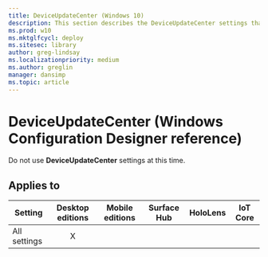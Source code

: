 ```yaml
---
title: DeviceUpdateCenter (Windows 10)
description: This section describes the DeviceUpdateCenter settings that you can configure in provisioning packages for Windows 10 using Windows Configuration Designer.
ms.prod: w10
ms.mktglfcycl: deploy
ms.sitesec: library
author: greg-lindsay
ms.localizationpriority: medium
ms.author: greglin
manager: dansimp
ms.topic: article
---
```


# DeviceUpdateCenter (Windows Configuration Designer reference)

Do not use **DeviceUpdateCenter** settings at this time. 

## Applies to

| Setting   | Desktop editions | Mobile editions | Surface Hub | HoloLens | IoT Core |
| --- | :---: | :---: | :---: | :---: | :---: |
| All settings | X  |  |  |  |  |

